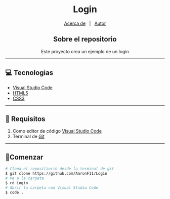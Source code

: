 <h1 align = "center">Login</h1>

<p align="center">
  <a href="#about">Acerca de</a> &#xa0; | &#xa0; 
  <a href="https://github.com/AaronF11" target="_blank">Autor</a>
</p>

<h2 align="center" id="about"> Sobre el repositorio </h2>

<center>Este proyecto crea un ejemplo de un login</center>

<hr>

## 💻 Tecnologias 

- [Visual Studio Code](https://code.visualstudio.com/docs)
- [HTML5](https://www.w3schools.com/html/default.asp)
- [CSS3](https://www.w3schools.com/css/default.asp)

<hr>

## 📖 Requisitos

1. Como editor de código [Visual Studio Code](https://code.visualstudio.com)
2. Terminal de [Git](https://git-scm.com/downloads)

<hr>

## 🚦Comenzar
```bash
# Clona el repositiorio desde la terminal de git
$ git clone https://github.com/AaronF11/Login
# Ve a la carpeta
$ cd Login
# Abrir la carpeta con Visual Studio Code
$ code . 
```


